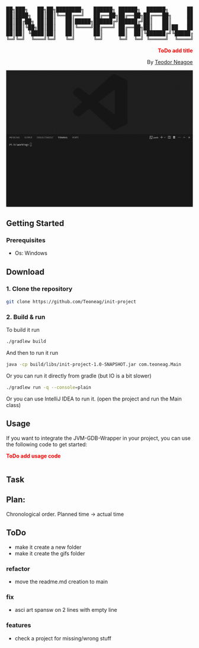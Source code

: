 <div align="center">
<pre>
██╗███╗   ██╗██╗████████╗   ██████╗ ██████╗  ██████╗      ██╗███████╗ ██████╗████████╗
██║████╗  ██║██║╚══██╔══╝   ██╔══██╗██╔══██╗██╔═══██╗     ██║██╔════╝██╔════╝╚══██╔══╝
██║██╔██╗ ██║██║   ██║█████╗██████╔╝██████╔╝██║   ██║     ██║█████╗  ██║        ██║   
██║██║╚██╗██║██║   ██║╚════╝██╔═══╝ ██╔══██╗██║   ██║██   ██║██╔══╝  ██║        ██║   
██║██║ ╚████║██║   ██║      ██║     ██║  ██║╚██████╔╝╚█████╔╝███████╗╚██████╗   ██║   
╚═╝╚═╝  ╚═══╝╚═╝   ╚═╝      ╚═╝     ╚═╝  ╚═╝ ╚═════╝  ╚════╝ ╚══════╝ ╚═════╝   ╚═╝   
</pre>
<div align="right">

**<font color="red">ToDo add title</font>**

By [Teodor Neagoe](https://github.com/Teoneag)

</div>

<img src="gifs/init-project Preview.gif" alt="init-project"/>
</div>

## Getting Started

### Prerequisites

- Os: Windows


## Download

### 1. Clone the repository

```bash
git clone https://github.com/Teoneag/init-project
```

### 2. Build & run

To build it run
```bash
./gradlew build
```

And then to run it run
```bash
java -cp build/libs/init-project-1.0-SNAPSHOT.jar com.teoneag.Main
```

Or you can run it directly from gradle (but IO is a bit slower)

```bash
./gradlew run -q --console=plain
```

Or you can use IntelliJ IDEA to run it. (open the project and run the Main class)

## Usage

If you want to integrate the JVM-GDB-Wrapper in your project, you can use the following code to get started:

**<font color="red">ToDo add usage code</font>**
```java

```

## Task



## Plan: 
Chronological order. Planned time -> actual time

## ToDo

- make it create a new folder
- make it create the gifs folder

### refactor

- move the readme.md creation to main

### fix

- asci art spansw on 2 lines with empty line

### features

- check a project for missing/wrong stuff
